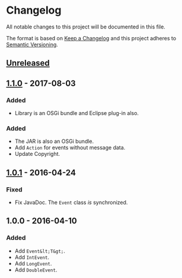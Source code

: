 Changelog
=========

All notable changes to this project will be documented in this file.

The format is based on [Keep a Changelog](http://keepachangelog.com/en/1.0.0/)
and this project adheres to [Semantic Versioning](http://semver.org/spec/v2.0.0.html).

## [Unreleased]

## [1.1.0] - 2017-08-03

### Added

*   Library is an OSGi bundle and Eclipse plug-in also.

### Added

*   The JAR is also an OSGi bundle.
*   Add `Action` for events without message data.
*   Update Copyright.

## [1.0.1] - 2016-04-24

### Fixed

*   Fix JavaDoc. The `Event` class _is_ synchronized.

## 1.0.0 - 2016-04-10

### Added

*   Add `Event&lt;T&gt;`.
*   Add `IntEvent`.
*   Add `LongEvent`.
*   Add `DoubleEvent`.


[Unreleased]: https://github.com/falkoschumann/java-eventbus/compare/v1.1.0...HEAD
[1.1.0]: https://github.com/falkoschumann/java-eventbus/compare/v1.0.0...v1.1.0
[1.0.1]: https://github.com/falkoschumann/java-eventbus/compare/v1.0.0...V1.0.1
